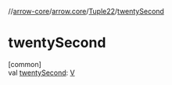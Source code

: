 //[arrow-core](../../../index.md)/[arrow.core](../index.md)/[Tuple22](index.md)/[twentySecond](twenty-second.md)

# twentySecond

[common]\
val [twentySecond](twenty-second.md): [V](index.md)
